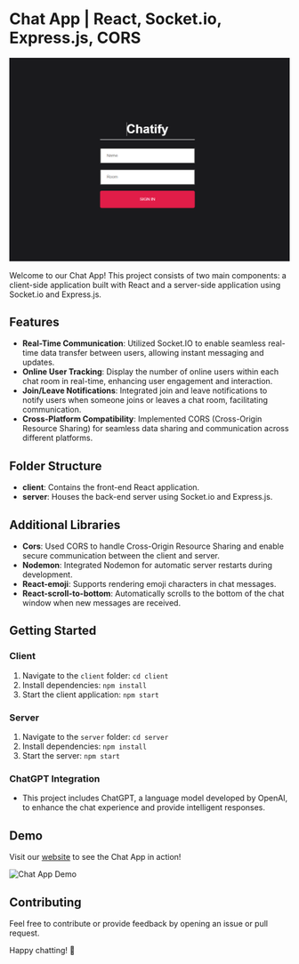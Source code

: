# Chat App | React, Socket.io, Express.js, CORS

![Chat App Demo](https://github.com/Bhupender2/chat-app/blob/main/client/src/images/chatapp2image.png)

Welcome to our Chat App! This project consists of two main components: a client-side application built with React and a server-side application using Socket.io and Express.js.

## Features

- **Real-Time Communication**: Utilized Socket.IO to enable seamless real-time data transfer between users, allowing instant messaging and updates.
- **Online User Tracking**: Display the number of online users within each chat room in real-time, enhancing user engagement and interaction.
- **Join/Leave Notifications**: Integrated join and leave notifications to notify users when someone joins or leaves a chat room, facilitating communication.
- **Cross-Platform Compatibility**: Implemented CORS (Cross-Origin Resource Sharing) for seamless data sharing and communication across different platforms.

## Folder Structure

- **client**: Contains the front-end React application.
- **server**: Houses the back-end server using Socket.io and Express.js.

## Additional Libraries

- **Cors**: Used CORS to handle Cross-Origin Resource Sharing and enable secure communication between the client and server.
- **Nodemon**: Integrated Nodemon for automatic server restarts during development.
- **React-emoji**: Supports rendering emoji characters in chat messages.
- **React-scroll-to-bottom**: Automatically scrolls to the bottom of the chat window when new messages are received.

## Getting Started

### Client

1. Navigate to the `client` folder: `cd client`
2. Install dependencies: `npm install`
3. Start the client application: `npm start`

### Server

1. Navigate to the `server` folder: `cd server`
2. Install dependencies: `npm install`
3. Start the server: `npm start`

### ChatGPT Integration

- This project includes ChatGPT, a language model developed by OpenAI, to enhance the chat experience and provide intelligent responses.

## Demo

Visit our [website](website_url_here) to see the Chat App in action!

![Chat App Demo](https://example.com/path/to/demo_image.png)

## Contributing

Feel free to contribute or provide feedback by opening an issue or pull request.

Happy chatting! 🎉

